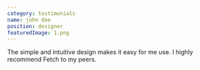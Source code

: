 ```yaml
---
category: testimonials
name: john doe
position: designer
featuredImage: 1.png
---
```


The simple and intuitive design makes it easy for me use. I highly recommend Fetch to my peers.
